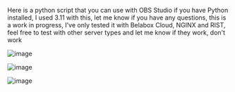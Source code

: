 Here is a python script that you can use with OBS Studio if you have Python installed, I used 3.11 with this, let me know if you have any questions,
this is a work in progress, I've only tested it with Belabox Cloud, NGINX and RIST, feel free to test with other server types and let me know if they work, don't work 

![image](https://github.com/user-attachments/assets/ed379bb3-d1e5-485f-8130-b244b76f0856)

![image](https://github.com/user-attachments/assets/ab7e1d7f-1043-423c-9c75-9dbd39843279)

![image](https://github.com/user-attachments/assets/5e4b4926-10bc-4f5d-8a84-9b7ba258b42e)
